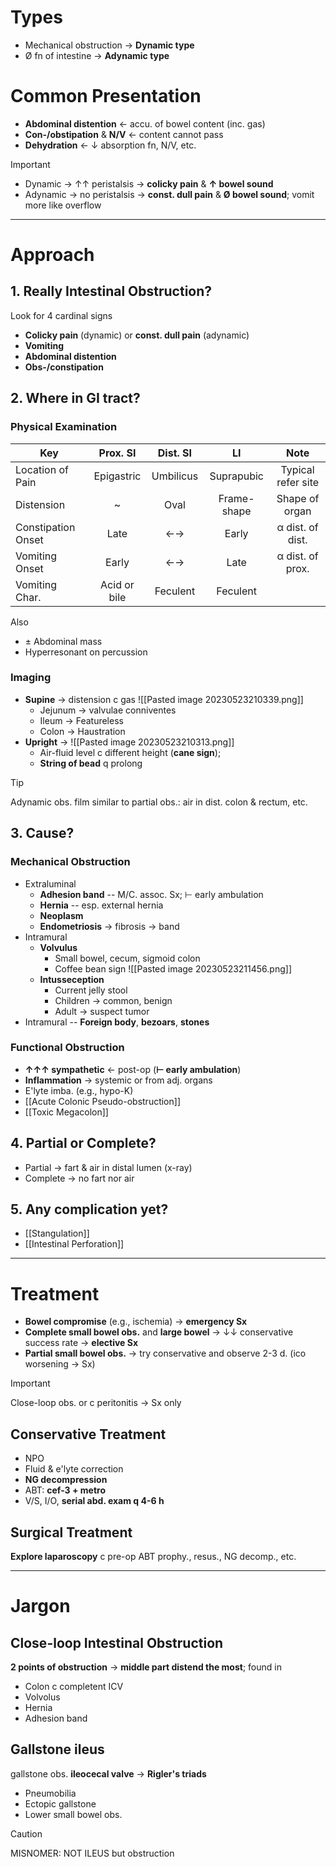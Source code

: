 # Types
- Mechanical obstruction → **Dynamic type**
- Ø fn of intestine → **Adynamic type**

# Common Presentation
- **Abdominal distention** ← accu. of bowel content (inc. gas)
- **Con-/obstipation** & **N/V** ← content cannot pass
- **Dehydration** ← ↓ absorption fn, N/V, etc.

> [!important]
> - Dynamic → ↑↑ peristalsis → **colicky pain** & **↑ bowel sound**
> - Adynamic → no peristalsis → **const. dull pain** & **Ø bowel sound**; vomit more like overflow

---
# Approach
## 1. Really Intestinal Obstruction?
Look for 4 cardinal signs
- **Colicky pain** (dynamic) or **const. dull pain** (adynamic)
- **Vomiting** 
- **Abdominal distention**
- **Obs-/constipation**

## 2. Where in GI tract?
### Physical Examination

| Key                |   Prox. SI   | Dist. SI  |     LI      |       Note       |
| ------------------ |:------------:|:---------:|:-----------:|:----------------:|
| Location of Pain   |  Epigastric  | Umbilicus | Suprapubic  |        Typical refer site          |
| Distension         |      ~       |   Oval    | Frame-shape |  Shape of organ  |
| Constipation Onset |     Late     |    ←→     |    Early    | α dist. of dist. |
| Vomiting Onset     |    Early     |    ←→     |    Late     | α dist. of prox. |
| Vomiting Char.     | Acid or bile | Feculent   | Feculent   |                  |
Also
- ± Abdominal mass
- Hyperresonant on percussion

### Imaging
- **Supine** → distension c gas ![[Pasted image 20230523210339.png]]
	- Jejunum → valvulae conniventes
	- Ileum → Featureless
	- Colon → Haustration 
- **Upright** → ![[Pasted image 20230523210313.png]]
	- Air-fluid level c different height (**cane sign**); 
	- **String of bead** q prolong

> [!tip]
> Adynamic obs. film similar to partial obs.: air in dist. colon & rectum, etc.

## 3. Cause?
### Mechanical Obstruction
- Extraluminal
	- **Adhesion band** -- M/C. assoc. Sx; ⊢ early ambulation
	- **Hernia** -- esp. external hernia
	- **Neoplasm**
	- **Endometriosis** → fibrosis → band
- Intramural
	- **Volvulus**
		- Small bowel, cecum, sigmoid colon
		- Coffee bean sign ![[Pasted image 20230523211456.png]]
	- **Intusseception**
		- Current jelly stool
		- Children → common, benign
		- Adult → suspect tumor
- Intramural -- **Foreign body**, **bezoars**, **stones**

### Functional Obstruction
- **↑↑↑ sympathetic** ← post-op (**⊢ early ambulation**)
- **Inflammation** → systemic or from adj. organs
- E'lyte imba. (e.g., hypo-K)
- [[Acute Colonic Pseudo-obstruction]]
- [[Toxic Megacolon]]

## 4. Partial or Complete?
- Partial → fart & air in distal lumen (x-ray)
- Complete → no fart nor air

## 5. Any complication yet?
- [[Stangulation]]
- [[Intestinal Perforation]]

---
# Treatment
- **Bowel compromise** (e.g., ischemia) → **emergency Sx**
- **Complete small bowel obs.** and **large bowel** → ↓↓ conservative success rate → **elective Sx**
- **Partial small bowel obs.** → try conservative and observe 2-3 d. (ico worsening → Sx)

> [!important]
> Close-loop obs. or c peritonitis → Sx only

## Conservative Treatment
- NPO
- Fluid & e'lyte correction
- **NG decompression**
- ABT: **cef-3 + metro**
- V/S, I/O, **serial abd. exam q 4-6 h**

## Surgical Treatment
**Explore laparoscopy** c pre-op ABT prophy., resus., NG decomp., etc. 

---
# Jargon
## Close-loop Intestinal Obstruction
**2 points of obstruction** → **middle part distend the most**; found in
- Colon c completent ICV
- Volvolus
- Hernia
- Adhesion band

## Gallstone ileus
gallstone obs. **ileocecal valve** → **Rigler's triads**
- Pneumobilia
- Ectopic gallstone
- Lower small bowel obs.

> [!caution]
> MISNOMER: NOT ILEUS but obstruction

